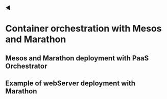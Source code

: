 ### [◀](/SOSC-2018)

# Container orchestration with Mesos and Marathon

## Mesos and Marathon deployment with PaaS Orchestrator

## Example of webServer deployment with Marathon
